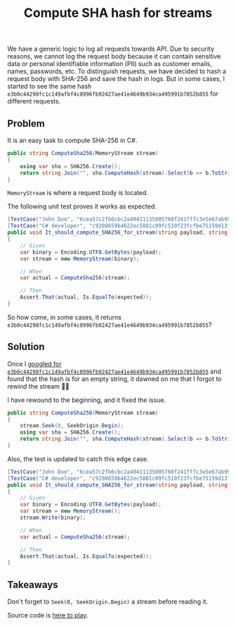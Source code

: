 ﻿---
published: true
title: Compute SHA hash for streams
description: A true story of how you should not compute SHA-256 hash for streams
layout: post
tags: [csharp]
comments: true
---

We have a generic logic to log all requests towards API. Due to security reasons, we cannot log the request body because it can contain sensitive data or personal identifiable information (PII) such as customer emails, names, passwords, etc. To distinguish requests, we have decided to hash a request body with SHA-256 and save the hash in logs. But in some cases, I started to see the same hash `e3b0c44298fc1c149afbf4c8996fb92427ae41e4649b934ca495991b7852b855` for different requests.

## Problem

It is an easy task to compute SHA-256 in C#.

```csharp
public string ComputeSha256(MemoryStream stream)
{
    using var sha = SHA256.Create();
    return string.Join("", sha.ComputeHash(stream).Select(b => b.ToString("x2")));
}
```

`MemoryStream` is where a request body is located.

The following unit test proves it works as expected.

```csharp
[TestCase("John Doe", "6cea57c2fb6cbc2a40411135005760f241fffc3e5e67ab99882726431037f908")]
[TestCase("C# developer", "c9298659b4622ec5881c09fc510f23fcfbe75159d13f64b388b74c4d060d65d7")]
public void It_should_compute_SHA256_for_stream(string payload, string expected)
{
    // Given
    var binary = Encoding.UTF8.GetBytes(payload);
    var stream = new MemoryStream(binary);

    // When
    var actual = ComputeSha256(stream);

    // Then
    Assert.That(actual, Is.EqualTo(expected));
}
```

So how come, in some cases, it returns `e3b0c44298fc1c149afbf4c8996fb92427ae41e4649b934ca495991b7852b855`?

## Solution

Once I [googled for `e3b0c44298fc1c149afbf4c8996fb92427ae41e4649b934ca495991b7852b855`](https://www.google.com/search?q=%22e3b0c44298fc1c149afbf4c8996fb92427ae41e4649b934ca495991b7852b855%22) and found that the hash is for an empty string, it dawned on me that I forgot to rewind the stream 🤦‍♂️

I have rewound to the beginning, and it fixed the issue.

```csharp
public string ComputeSha256(MemoryStream stream)
{
    stream.Seek(0, SeekOrigin.Begin);
    using var sha = SHA256.Create();
    return string.Join("", sha.ComputeHash(stream).Select(b => b.ToString("x2")));
}
```

Also, the test is updated to catch this edge case.

```csharp
[TestCase("John Doe", "6cea57c2fb6cbc2a40411135005760f241fffc3e5e67ab99882726431037f908")]
[TestCase("C# developer", "c9298659b4622ec5881c09fc510f23fcfbe75159d13f64b388b74c4d060d65d7")]
public void It_should_compute_SHA256_for_stream(string payload, string expected)
{
    // Given
    var binary = Encoding.UTF8.GetBytes(payload);
    var stream = new MemoryStream();
    stream.Write(binary);

    // When
    var actual = ComputeSha256(stream);

    // Then
    Assert.That(actual, Is.EqualTo(expected));
}
```

## Takeaways

Don't forget to `Seek(0, SeekOrigin.Begin)` a stream before reading it.

Source code is [here to play](https://github.com/gaevoy/Gaev.Blog.Examples/blob/3.3.0/Gaev.Blog.Sha256ForStream/CryptoUtilsTests.cs).
